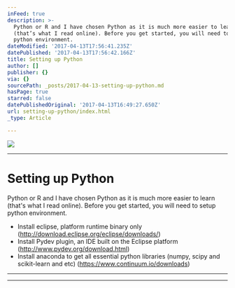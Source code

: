```yaml
---
inFeed: true
description: >-
  Python or R and I have chosen Python as it is much more easier to learn
  (that’s what I read online). Before you get started, you will need to setup
  python environment.
dateModified: '2017-04-13T17:56:41.235Z'
datePublished: '2017-04-13T17:56:42.166Z'
title: Setting up Python
author: []
publisher: {}
via: {}
sourcePath: _posts/2017-04-13-setting-up-python.md
hasPage: true
starred: false
datePublishedOriginal: '2017-04-13T16:49:27.650Z'
url: setting-up-python/index.html
_type: Article

---
```

![](https://the-grid-user-content.s3-us-west-2.amazonaws.com/ec9ed1e5-fe21-4076-b644-6f5e4b8c416f.jpg)

---

# Setting up Python

Python or R and I have chosen Python as it is much more easier to learn (that's what I read online). Before you get started, you will need to setup python environment.

* Install eclipse, platform runtime binary only (http://download.eclipse.org/eclipse/downloads/)
* Install Pydev plugin, an IDE built on the Eclipse platform (http://www.pydev.org/download.html)
* Install anaconda to get all essential python libraries (numpy, scipy and scikit-learn and etc) (https://www.continuum.io/downloads)

---

---